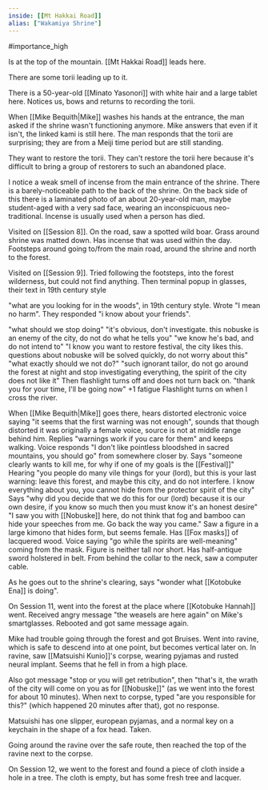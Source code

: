 ```yaml
---
inside: [[Mt Hakkai Road]]
alias: ["Wakamiya Shrine"]
---
```

#importance_high 

Is at the top of the mountain. [[Mt Hakkai Road]] leads here.

There are some torii leading up to it.

There is a 50-year-old [[Minato Yasonori]] with white hair and a large tablet here. Notices us, bows and returns to recording the torii.

When [[Mike Bequith|Mike]] washes his hands at the entrance, the man asked if the shrine wasn't functioning anymore.
Mike answers that even if it isn't, the linked kami is still here.
The man responds that the torii are surprising; they are from a Meiji time period but are still standing.

They want to restore the torii. They can't restore the torii here because it's difficult to bring a group of restorers to such an abandoned place.

I notice a weak smell of incense from the main entrance of the shrine.
There is a barely-noticeable path to the back of the shrine.
On the back side of this there is a laminated photo of an about 20-year-old man, maybe student-aged with a very sad face, wearing an inconspicuous neo-traditional.
Incense is usually used when a person has died.


Visited on [[Session 8]]. On the road, saw a spotted wild boar.
Grass around shrine was matted down. Has incense that was used within the day. Footsteps around going to/from the main road, around the shrine and north to the forest.

Visited on [[Session 9]]. Tried following the footsteps, into the forest wilderness, but could not find anything. Then terminal popup in glasses, their text in 19th century style

"what are you looking for in the woods", in 19th century style. Wrote "I mean no harm". They responded "i know about your friends".

"what should we stop doing"
"it's obvious, don't investigate. this nobuske is an enemy of the city, do not do what he tells you"
"we know he's bad, and do not intend to"
"I know you want to restore festival, the city likes this. questions about nobuske will be solved quickly, do not worry about this"
"what exactly should we not do?"
"such ignorant tailor, do not go around the forest at night and stop investigating everything, the spirit of the city does not like it"
Then flashlight turns off and does not turn back on.
"thank you for your time, I'll be going now"
+1 fatigue
Flashlight turns on when I cross the river.

When [[Mike Bequith|Mike]] goes there, hears distorted electronic voice saying "it seems that the first warning was not enough", sounds that though distorted it was originally a female voice, source is not at middle range behind him.
Replies "warnings work if you care for them" and keeps walking.
Voice responds "I don't like pointless bloodshed in sacred mountains, you should go" from somewhere closer by.
Says "someone clearly wants to kill me, for why if one of my goals is the [[Festival]]"
Hearing "you people do many vile things for your (lord), but this is your last warning: leave this forest, and maybe this city, and do not interfere. I know everything about you, you cannot hide from the protector spirit of the city"
Says "why did you decide that we do this for our (lord) because it is our own desire, if you know so much then you must know it's an honest desire"
"I saw you with [[Nobuske]] here, do not think that fog and bamboo can hide your speeches from me. Go back the way you came."
Saw a figure in a large kimono that hides form, but seems female. Has [[Fox masks]] of lacquered wood. Voice saying "go while the spirits are well-meaning" coming from the mask.
Figure is neither tall nor short.
Has half-antique sword holstered in belt.
From behind the collar to the neck, saw a computer cable.

As he goes out to the shrine's clearing, says "wonder what [[Kotobuke Ena]] is doing".

On Session 11, went into the forest at the place where [[Kotobuke Hannah]] went. Received angry message "the weasels are here again" on Mike's smartglasses. Rebooted and got same message again.

Mike had trouble going through the forest and got Bruises.
Went into ravine, which is safe to descend into at one point, but becomes vertical later on.
In ravine, saw [[Matsuishi Kunio]]'s corpse, wearing pyjamas and rusted neural implant. Seems that he fell in from a high place.

Also got message "stop or you will get retribution", then "that's it, the wrath of the city will come on you as for [[Nobuske]]" (as we went into the forest for about 10 minutes).
When next to corpse, typed "are you responsible for this?" (which happened 20 minutes after that), got no response.

Matsuishi has one slipper, european pyjamas, and a normal key on a keychain in the shape of a fox head. Taken.

Going around the ravine over the safe route, then reached the top of the ravine next to the corpse.

On Session 12, we went to the forest and found a piece of cloth inside a hole in a tree. The cloth is empty, but has some fresh tree and lacquer.